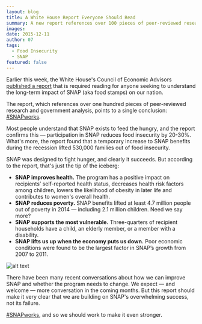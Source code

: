```yaml
---
layout: blog
title: A White House Report Everyone Should Read
summary: A new report references over 100 pieces of peer-reviewed research and government analysis pointing to a single conclusion - SNAP works.
images:
date: 2015-12-11
author: 07
tags: 
  - Food Insecurity
  - SNAP
featured: false
---
```

Earlier this week, the White House's Council of Economic Advisors [published a report](https://s3-us-west-2.amazonaws.com/assets.feedingtexas.org/pdf/White-House-SNAP-Report.pdf) that is required reading for anyone seeking to understand the long-term impact of SNAP (aka food stamps) on our nation. 

The report, which references over one hundred pieces of peer-reviewed research and government analysis, points to a single conclusion: [#SNAPworks](https://twitter.com/search?q=%23SNAPworks). 

Most people understand that SNAP exists to feed the hungry, and the report confirms this — participation in SNAP reduces food insecurity by 20-30%. What's more, the report found that a temporary increase to SNAP benefits during the recession lifted 530,000 families out of food insecurity. 

SNAP was designed to fight hunger, and clearly it succeeds. But according to the report, that's just the tip of the iceberg:    

* **SNAP improves health.** The program has a positive impact on recipients’ self-reported health status, decreases health risk factors among children, lowers the likelihood of obesity in later life and contributes to women's overall health.
* **SNAP reduces poverty.** SNAP benefits lifted at least 4.7 million people out of poverty in 2014 — including 2.1 million children. Need we say more?
* **SNAP supports the most vulnerable.** Three-quarters of recipient households have a child, an elderly member, or a member with a disability.  
* **SNAP lifts us up when the economy puts us down.** Poor economic conditions were found to be the largest factor in SNAP’s growth from 2007 to 2011.

![alt text](https://s3-us-west-2.amazonaws.com/assets.feedingtexas.org/images/inline/SNAP-Reduces-Poverty.png)

There have been many recent conversations about how we can improve SNAP and whether the program needs to change. We expect — and welcome — more conversation in the coming months. But this report should make it very clear that we are building on SNAP's overwhelming success, not its failure. 

[#SNAPworks](https://twitter.com/search?q=%23SNAPworks), and so we should work to make it even stronger. 
